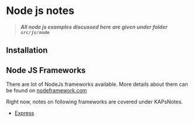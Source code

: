 # Node js notes

> ***All node js examples discussed here are given under folder `src/js/node`***

## Installation

## Node JS Frameworks

There are lot of NodeJs frameworks available. More details about them can be found on [nodeframework.com](http://nodeframework.com/)

Right now, notes on following frameworks are covered under KAPsNotes.

* [Express](https://github.com/kapilsharma/KAPsNotes/blob/master/js/node/express/README.md)
